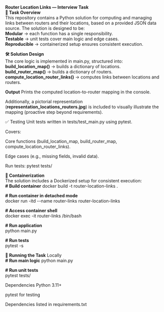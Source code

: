   **Router Location Links — Interview Task**  
**📌 Task Overview**  
This repository contains a Python solution for computing and managing links between routers and their locations, based on a provided JSON data source.
The solution is designed to be:  
**Modular** → each function has a single responsibility.  
**Testable** → unit tests cover main logic and edge cases.  
**Reproducible** → containerized setup ensures consistent execution.  

**🛠️ Solution Design**  
The core logic is implemented in main.py, structured into:  
**build_location_map()** → builds a dictionary of locations.  
**build_router_map()** → builds a dictionary of routers.  
**compute_location_router_links()** → computes links between locations and routers.  

**Output**
Prints the computed location-to-router mapping in the console.  

Additionally, a pictorial representation (**representation_locations_routers.jpg**) is included to visually illustrate the mapping (proactive step beyond requirements).



✅ Testing
Unit tests written in tests/test_main.py using pytest.


Covers:


Core functions (build_location_map, build_router_map, compute_location_router_links).


Edge cases (e.g., missing fields, invalid data).


Run tests:
pytest tests/


**🐳 Containerization**  
The solution includes a Dockerized setup for consistent execution:  
**# Build container**
docker build -t router-location-links .  

**# Run container in detached mode**  
docker run -itd --name router-links router-location-links  

**# Access container shell**  
docker exec -it router-links /bin/bash  

**# Run application**  
python main.py  

**# Run tests**  
pytest -s    


**🚀 Running the Task**
Locally  
**# Run main logic** 
python main.py  

**# Run unit tests**  
pytest tests/  

Dependencies
Python 3.11+


pytest for testing


Dependencies listed in requirements.txt


